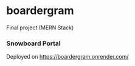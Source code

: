 # boardergram
Final project (MERN Stack)
### Snowboard Portal
Deployed on https://boardergram.onrender.com/
